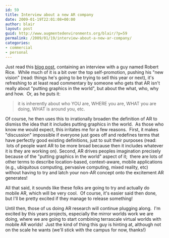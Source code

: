 ```yaml
---
id: 59
title: Interview about a new AR company
date: 2009-01-19T22:01:08+00:00
author: blair
layout: post
guid: http://www.augmentedenvironments.org/blair/?p=59
permalink: /2009/01/19/interview-about-a-new-ar-company/
categories:
- commercial
- personal
---
```


Just read this [blog post](http://www.ugotrade.com/2009/01/17/is-it-“omg-finally”-for-augmented-reality-interview-with-robert-rice/), containing an interview with a guy named Robert Rice.  While much of it is a bit over the top self-promotion, pushing his "new vision" (read: things he's going to be trying to sell this year or next), it's refreshing to at least read commentary by someone who gets that AR isn't really about "putting graphics in the world", but about the what, who, why and how.  Or, as he puts it:

>it is inherently about who YOU are, WHERE you are, WHAT you are doing, WHAT is around you, etc.

Of course, he then uses this to irrationally broaden the definition of AR to dismiss the idea that it includes putting graphics in the world.  As those who know me would expect, this irritates me for a few reasons.  First, it makes "discussion" impossible if everyone just goes off and redefines terms that have perfectly good existing definitions, just to suit their purposes (read:  lots of people want AR to be more broad because then it includes whatever it is they are working on). Second, AR drives peoples imagination precisely because of the "putting graphics in the world" aspect of it;  there are lots of other terms to describe location-based, context-aware, mobile applications (e.g., ubiquitous computing, pervasive computing, mixed reality, etc) without having to try and latch your non-AR concept onto the excitement AR generates!

All that said, it sounds like these folks are going to try and actually do mobile AR, which will be very cool.  Of course, it's easier said then done, but I'll be pretty excited if they manage to release something!

Until then, those of us doing AR research will continue plugging along.  I'm excited by this years projects, especially the mirror worlds work we are doing, where we are going to start combining terrascale virtual worlds with mobile AR worlds!  Just the kind of thing this guy is hinting at, although not on the scale he wants (we'll stick with the campus for now, thanks!)
